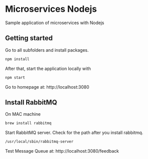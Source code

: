 # Microservices Nodejs

Sample application of microservices with Nodejs

## Getting started

Go to all subfolders and install packages. 

```sh
npm install
```

After that, start the application locally with

```sh
npm start
```

Go to homepage at: http://localhost:3080

## Install RabbitMQ

On MAC machine

```sh
brew install rabbitmq
```

Start RabbitMQ server. Check for the path after you install rabbitmq.

```sh
/usr/local/sbin/rabbitmq-server
```

Test Message Queue at: http://localhost:3080/feedback
